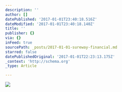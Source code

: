 ```yaml
---
description: ''
author: []
datePublished: '2017-01-01T23:40:18.516Z'
dateModified: '2017-01-01T23:40:18.140Z'
title: ''
publisher: {}
via: {}
inFeed: true
sourcePath: _posts/2017-01-01-sureway-financial.md
starred: false
datePublishedOriginal: '2017-01-01T22:23:13.175Z'
_context: 'http://schema.org'
_type: Article

---
```

![](https://the-grid-user-content.s3-us-west-2.amazonaws.com/156e03eb-0968-48ae-8ea8-205d9032976b.jpg)